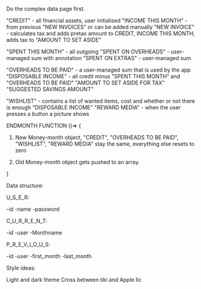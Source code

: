 Do the complex data page first.

"CREDIT" - all financial assets, user initialised
"INCOME THIS MONTH" - from previous "NEW INVOICES" or can be added manually
"NEW INVOICE" - calculates tax and adds pretax amount to CREDIT, INCOME THIS
MONTH, adds tax to "AMOUNT TO SET ASIDE"

"SPENT THIS MONTH" - all outgoing
"SPENT ON OVERHEADS" - user-managed sum with annotation
"SPENT ON EXTRAS" - user-managed sum

"OVERHEADS TO BE PAID" - a user-managed sum that is used by the app
"DISPOSABLE INCOME" - all credit minus "SPENT THIS MONTH" and "OVERHEADS TO BE
PAID"
"AMOUNT TO SET ASIDE FOR TAX"
"SUGGESTED SAVINGS AMOUNT"

"WISHLIST" - contains a list of wanted items, cost and whether or not there is
enough "DISPOSABLE INCOME"
"REWARD MEDIA" - when the user presses a button a picture shows

ENDMONTH FUNCTION ()=> {

1. New Money-month object, "CREDIT", "OVERHEADS TO BE PAID", "WISHLIST", "REWARD
   MEDIA" stay the same, everything else resets to zero

2. Old Money-month object gets pushed to an array.

}

Data structure:

U_S_E_R:

-id
-name
-password

C_U_R_R_E_N_T:

-id
-user
-Monthname

P_R_E_V_I_O_U_S:

-id
-user
-first_month
-last_month

Style ideas:

Light and dark theme
Cross between tiki and Apple IIc
